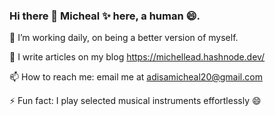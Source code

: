### Hi there 👋 Micheal ✨ here, a human 😄.

🔭 I’m working daily, on being a better version of myself.

🌱 I write articles on my blog https://michellead.hashnode.dev/

📫 How to reach me: email me at adisamicheal20@gmail.com

⚡ Fun fact: I play selected musical instruments effortlessly 😄


<!--
**adisamicheal/adisamicheal** is a ✨ _special_ ✨ repository because its `README.md` (this file) appears on your GitHub profile.

Here are some ideas to get you started:

- 🔭 I’m currently working on ...
- 🌱 I’m currently learning ...
- 👯 I’m looking to collaborate on ...
- 🤔 I’m looking for help with ...
- 💬 Ask me about ...
- 📫 How to reach me: ...
- 😄 Pronouns: ...
- ⚡ Fun fact: ...
-->

